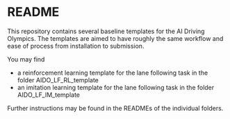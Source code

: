 # README

This repository contains several baseline templates for the AI Driving Olympics. The templates are aimed to have roughly the same workflow and ease of process from installation to submission.

You may find

- a reinforcement learning template for the lane following task in the folder AIDO_LF_RL_template
- an imitation learning template for the lane following task in the folder AIDO_LF_IM_template


Further instructions may be found in the READMEs of the individual folders. 
